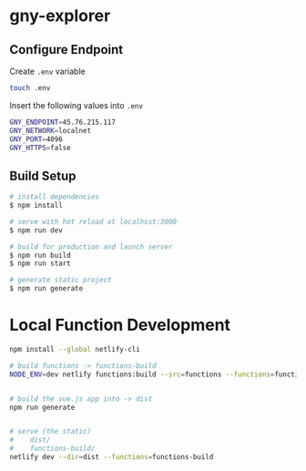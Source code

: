 # gny-explorer


## Configure Endpoint

Create `.env` variable
```bash
touch .env
```

Insert the following values into `.env`
```bash
GNY_ENDPOINT=45.76.215.117
GNY_NETWORK=localnet
GNY_PORT=4096
GNY_HTTPS=false
```

## Build Setup

``` bash
# install dependencies
$ npm install

# serve with hot reload at localhost:3000
$ npm run dev

# build for production and launch server
$ npm run build
$ npm run start

# generate static project
$ npm run generate
```


# Local Function Development

```bash
npm install --global netlify-cli

# build functions -> functions-build
NODE_ENV=dev netlify functions:build --src=functions --functions=functions-build


# build the vue.js app into -> dist
npm run generate


# serve (the static)
#    dist/
#    functions-build/
netlify dev --dir=dist --functions=functions-build
```

